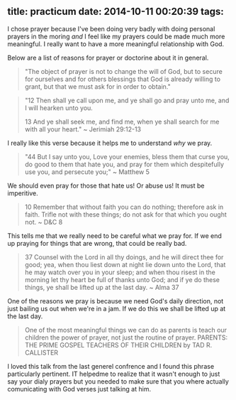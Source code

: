 title: practicum
date: 2014-10-11 00:20:39
tags:
---
I chose prayer because I've been doing very badly with doing personal prayers in the moring _and_ I feel like my prayers could be made much more meaningful. I really want to have a more meaningful relationship with God.


Below are a list of reasons for prayer or doctorine about it in general.

> "The object of prayer is not to change the will of God, but to secure for ourselves and for others blessings that God is already willing to grant, but that we must ask for in order to obtain."

> "12 Then shall ye call upon me, and ye shall go and pray unto me, and I will hearken unto you.
> 
> 13 And ye shall seek me, and find me, when ye shall search for me with all your heart."
> ~ Jerimiah 29:12-13

I really like this verse because it helps me to understand _why_ we pray.


> "44 But I say unto you, Love your enemies, bless them that curse you, do good to them that hate you, and pray for them which despitefully use you, and persecute you;"
> ~ Matthew 5

We should even pray for those that hate us! Or abuse us! It must be imperitive.

>  10 Remember that without faith you can do nothing; therefore ask in faith. Trifle not with these things; do not ask for that which you ought not.
> ~ D&C 8

This tells me that we really need to be careful what we pray for. If we end up praying for things that are wrong, that could be really bad.

> 37 Counsel with the Lord in all thy doings, and he will direct thee for good; yea, when thou liest down at night lie down unto the Lord, that he may watch over you in your sleep; and when thou risest in the morning let thy heart be full of thanks unto God; and if ye do these things, ye shall be lifted up at the last day.
> ~ Alma 37

One of the reasons we pray is because we need God's daily direction, not just bailing us out when we're in a jam.  If we do this we shall be lifted up at the last day.

> One of the most meaningful things we can do as parents is teach our children the power of prayer, not just the routine of prayer. 
> PARENTS: THE PRIME GOSPEL TEACHERS OF THEIR CHILDREN by TAD R. CALLISTER

I loved this talk from the last generel confrence and I found this phrase particularly pertinent. IT helpedme to realize that it wasn't enough to just say your dialy prayers but you needed to make sure that you where actually comunicating with God verses just talking at him.



